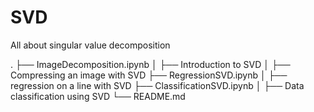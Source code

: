 # SVD
All about singular value decomposition

.
├── ImageDecomposition.ipynb
│   ├── Introduction to SVD
│   ├── Compressing an image with SVD
├── RegressionSVD.ipynb
│   ├── regression on a line with SVD
├── ClassificationSVD.ipynb
│   ├── Data classification using SVD
└── README.md